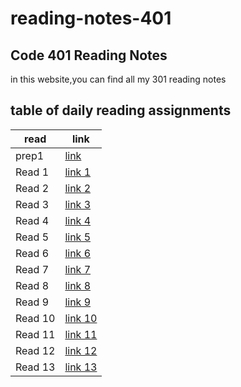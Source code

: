 # reading-notes-401

## Code 401 Reading Notes
in this website,you can find all my 301 reading notes

## table of daily reading assignments

**read** | **link**
---------|----------
prep1      |[link](https://yazan-alshekha.github.io/reading-notes-401/prep1)
Read 1     |[link 1](https://yazan-alshekha.github.io/reading-notes-401/read01)
Read 2     |[link 2](https://yazan-alshekha.github.io/reading-notes-401/read02)
Read 3     |[link 3](https://yazan-alshekha.github.io/reading-notes-401/read03)
Read 4     |[link 4](https://yazan-alshekha.github.io/reading-notes-401/read04)
Read 5     |[link 5](https://yazan-alshekha.github.io/reading-notes-401/read05)
Read 6     |[link 6](https://yazan-alshekha.github.io/reading-notes-401/read06)
Read 7     |[link 7](https://yazan-alshekha.github.io/reading-notes-401/read07)
Read 8     |[link 8](https://yazan-alshekha.github.io/reading-notes-401/read08)
Read 9     |[link 9](https://yazan-alshekha.github.io/reading-notes-401/read09)
Read 10    |[link 10](https://yazan-alshekha.github.io/reading-notes-401/read10)
Read 11    |[link 11](https://yazan-alshekha.github.io/reading-notes-401/read11)
Read 12    |[link 12](https://yazan-alshekha.github.io/reading-notes-401/read12)
Read 13    |[link 13](https://yazan-alshekha.github.io/reading-notes-401/read13)